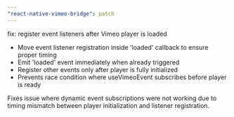 ```yaml
---
"react-native-vimeo-bridge": patch
---
```


fix: register event listeners after Vimeo player is loaded

- Move event listener registration inside 'loaded' callback to ensure proper timing
- Emit 'loaded' event immediately when already triggered
- Register other events only after player is fully initialized
- Prevents race condition where useVimeoEvent subscribes before player is ready

Fixes issue where dynamic event subscriptions were not working due to timing mismatch between player initialization and listener registration.
